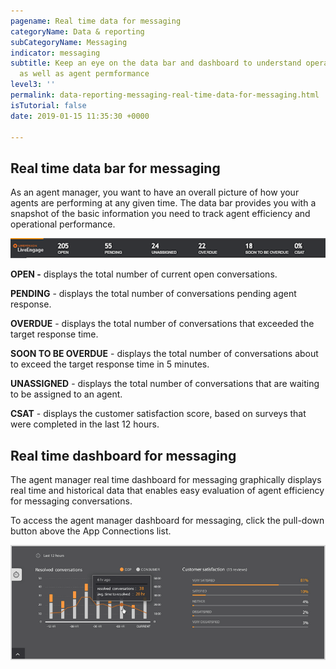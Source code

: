 ```yaml
---
pagename: Real time data for messaging
categoryName: Data & reporting
subCategoryName: Messaging
indicator: messaging
subtitle: Keep an eye on the data bar and dashboard to understand operational performance
  as well as agent permformance
level3: ''
permalink: data-reporting-messaging-real-time-data-for-messaging.html
isTutorial: false
date: 2019-01-15 11:35:30 +0000

---
```

## Real time data bar for messaging

As an agent manager, you want to have an overall picture of how your agents are performing at any given time. The data bar provides you with a snapshot of the basic information you need to track agent efficiency and operational performance.

![](/img/agent-manager-messaging-data-1.png)

**OPEN -** displays the total number of current open conversations.

**PENDING** - displays the total number of conversations pending agent response.

**OVERDUE** - displays the total number of conversations that exceeded the target response time.

**SOON TO BE OVERDUE** - displays the total number of conversations about to exceed the target response time in 5 minutes.

**UNASSIGNED** - displays the total number of conversations that are waiting to be assigned to an agent.

**CSAT** - displays the customer satisfaction score, based on surveys that were completed in the last 12 hours.

## Real time dashboard for messaging

The agent manager real time dashboard for messaging graphically displays real time and historical data that enables easy evaluation of agent efficiency for messaging conversations.

To access the agent manager dashboard for messaging, click the pull-down button above the App Connections list.

![](/img/Agent-manager-messaging-data-2.png)